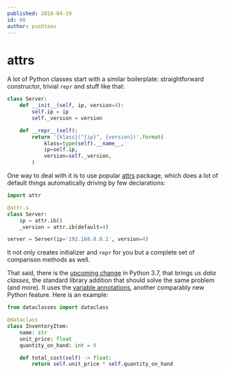 ```yaml
---
published: 2018-04-19
id: 60
author: pushtaev
---
```


# attrs

A lot of Python classes start with a similar boilerplate: straightforward constructor, trivial `repr` and stuff like that:

```python
class Server:
    def __init__(self, ip, version=4):
        self.ip = ip
        self._version = version

    def __repr__(self):
        return '{klass}("{ip}", {version})'.format(
            klass=type(self).__name__,
            ip=self.ip,
            version=self._version,
        )
```

One way to deal with it is to use popular [attrs](https://github.com/python-attrs/attrs) package, which does a lot of default things automatically driving by few declarations:

```python {hide}
import attr
```

```python {continue}
@attr.s
class Server:
    ip = attr.ib()
    _version = attr.ib(default=4)

server = Server(ip='192.168.0.0.1', version=4)
```

It not only creates initializer and `repr` for you but a complete set of comparison methods as well.

That said, there is the [upcoming change](https://www.python.org/dev/peps/pep-0557/) in Python 3.7, that brings us *data classes*, the standard library addition that should solve the same problem (and more). It uses the [variable annotations](https://www.python.org/dev/peps/pep-0526/), another comparably new Python feature. Here is an example:

```python {hide}
from dataclasses import dataclass
```

```python {continue}
@dataclass
class InventoryItem:
    name: str
    unit_price: float
    quantity_on_hand: int = 0

    def total_cost(self) -> float:
        return self.unit_price * self.quantity_on_hand
```
